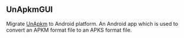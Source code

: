## UnApkmGUI

Migrate [UnApkm](https://github.com/souramoo/unapkm) to Android platform. An Android app which is used to convert an APKM format file to an APKS format file.